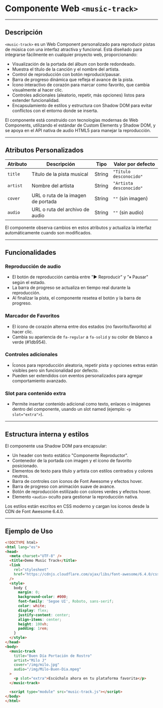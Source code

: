 # Componente Web `<music-track>`

---

## Descripción

`<music-track>` es un Web Component personalizado para reproducir pistas de música con una interfaz atractiva y funcional. Está diseñado para integrarse fácilmente en cualquier proyecto web, proporcionando:

- Visualización de la portada del álbum con borde redondeado.  
- Muestra el título de la canción y el nombre del artista.  
- Control de reproducción con botón reproducir/pausar.  
- Barra de progreso dinámica que refleja el avance de la pista.  
- Ícono interactivo de corazón para marcar como favorito, que cambia visualmente al hacer clic.  
- Controles adicionales (aleatorio, repetir, más opciones) listos para extender funcionalidad.  
- Encapsulamiento de estilos y estructura con Shadow DOM para evitar conflictos con el entorno donde se inserta.

El componente está construido con tecnologías modernas de Web Components, utilizando el estándar de Custom Elements y Shadow DOM, y se apoya en el API nativa de audio HTML5 para manejar la reproducción.

---

## Atributos Personalizados

| Atributo  | Descripción                         | Tipo     | Valor por defecto          |
| --------- | ---------------------------------- | -------- | ------------------------- |
| `title`   | Título de la pista musical          | String   | `"Título desconocido"`     |
| `artist`  | Nombre del artista                  | String   | `"Artista desconocido"`    |
| `cover`   | URL o ruta de la imagen de portada | String   | `""` (sin imagen)          |
| `audio`   | URL o ruta del archivo de audio    | String   | `""` (sin audio)           |

El componente observa cambios en estos atributos y actualiza la interfaz automáticamente cuando son modificados.

---

## Funcionalidades

### Reproducción de audio

- El botón de reproducción cambia entre "▶ Reproducir" y "⏸ Pausar" según el estado.  
- La barra de progreso se actualiza en tiempo real durante la reproducción.  
- Al finalizar la pista, el componente resetea el botón y la barra de progreso.  

### Marcador de Favoritos

- El ícono de corazón alterna entre dos estados (no favorito/favorito) al hacer clic.  
- Cambia su apariencia de `fa-regular` a `fa-solid` y su color de blanco a verde (#1db954).  

### Controles adicionales

- Íconos para reproducción aleatoria, repetir pista y opciones extras están visibles pero sin funcionalidad por defecto.  
- Pueden ser extendidos con eventos personalizados para agregar comportamiento avanzado.

### Slot para contenido extra

- Permite insertar contenido adicional como texto, enlaces o imágenes dentro del componente, usando un slot named (ejemplo: `<p slot="extra">`).

---

## Estructura interna y estilos

El componente usa Shadow DOM para encapsular:

- Un header con texto estático "Componente Reproductor".  
- Contenedor de la portada con imagen y el ícono de favorito posicionado.  
- Elementos de texto para título y artista con estilos centrados y colores neutros.  
- Barra de controles con íconos de Font Awesome y efectos hover.  
- Barra de progreso con animación suave de avance.  
- Botón de reproducción estilizado con colores verdes y efectos hover.  
- Elemento `<audio>` oculto para gestionar la reproducción nativa.  

Los estilos están escritos en CSS moderno y cargan los íconos desde la CDN de Font Awesome 6.4.0.

---

## Ejemplo de Uso

```html
<!DOCTYPE html>
<html lang="es">
<head>
  <meta charset="UTF-8" />
  <title>Demo Music Track</title>
  <link
    rel="stylesheet"
    href="https://cdnjs.cloudflare.com/ajax/libs/font-awesome/6.4.0/css/all.min.css"
  />
  <style>
    body {
      margin: 0;
      background-color: #000;
      font-family: 'Segoe UI', Roboto, sans-serif;
      color: white;
      display: flex;
      justify-content: center;
      align-items: center;
      height: 100vh;
      padding: 1rem;
    }
  </style>
</head>
<body>
  <music-track
    title="Buen Día Portación de Rostro"
    artist="Milo J"
    cover="/img/milo.jpg"
    audio="/img/Milo-Buen-Dia.mpeg"
  >
    <p slot="extra">Escúchalo ahora en tu plataforma favorita</p>
  </music-track>

  <script type="module" src="music-track.js"></script>
</body>
</html>
